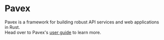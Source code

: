 # Pavex

Pavex is a framework for building robust API services and web applications in Rust.  
Head over to Pavex's [user guide](https://pavex.dev/docs) to learn more.